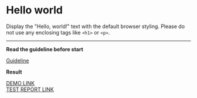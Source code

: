 # Hello world

Display the "Hello, world!" text with the default browser styling. Please do not 
use any enclosing tags like `<h1>` or `<p>`.
___

**Read the guideline before start**

[Guideline](https://mate-academy.github.io/layout_task-guideline/)

**Result**

[DEMO LINK](https://Sijey.github.io/layout_hello-world/) <br>
[TEST REPORT LINK](https://Sijey.github.io/layout_hello-world/report/html_report/)
